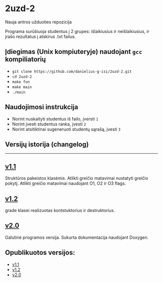 # 2uzd-2
Nauja antros užduoties repozicija

Programa surūšiuoja studentus į 2 grupes: išlaikiusius ir neišlaikiusius, ir įrašo rezultatus į atskirus .txt failus.

## Įdiegimas (Unix kompiuteryje) naudojant `gcc` kompiliatorių 

- `git clone https://github.com/danielius-g-isi/2uzd-2.git`
- `cd 2uzd-2`
- `make fun`
- `make main`
- `./main`

## Naudojimosi instrukcija
- Norint nuskaityti studentus iš failo, įversti `1`
- Norint įvesti studentus ranka, įvesti `2`
- Norint atsitiktinai sugeneruoti studentų sąrašą, įvesti `3`

## Versijų istorija (changelog)

---

## [v1.1](https://github.com/danielius-g-isi/2uzd-2/tree/v1.1)
Struktūros pakeistos klasėmis. Atlikti greičio matavimai nustatyti greičio pokytį. Atlikti greičio matavimai naudojant O1, O2 ir O3 flags.

## [v1.2](https://github.com/danielius-g-isi/2uzd-2/tree/v1.2)
grade klasei realizuotas kontstuktorius ir destruktorius.

## [v2.0](https://github.com/danielius-g-isi/2uzd-2/tree/v2.0)
Galutinė programos versija. Sukurta dokumentacija naudojant Doxygen.


## Opublikuotos versijos:
- [v1.1](https://github.com/danielius-g-isi/2uzd-2/releases/tag/V1.1)
- [v1.2](https://github.com/danielius-g-isi/2uzd-2/releases/tag/v1.2)
- [v2.0](https://github.com/danielius-g-isi/2uzd-2/releases/tag/v2.0)
